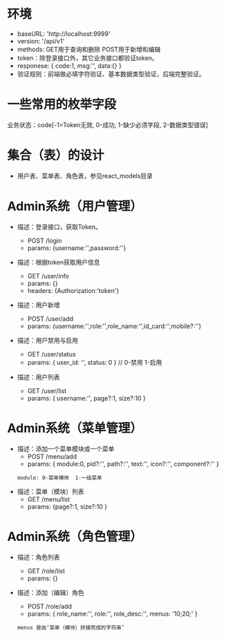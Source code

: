 # 环境

- baseURL: 'http://localhost:9999'
- version: '/api/v1'
- methods: GET用于查询和删除  POST用于新增和编辑
- token：除登录接口外，其它业务接口都验证token。
- responese: { code:1, msg:'', data:{} }
- 验证规则：前端做必填字符验证、基本数据类型验证，后端完整验证。

# 一些常用的枚举字段

业务状态：code[-1=Token无效, 0-成功, 1-缺少必须字段, 2-数据类型错误]

# 集合（表）的设计

- 用户表、菜单表、角色表，参见react_models目录

# Admin系统（用户管理）

- 描述：登录接口，获取Token。
  - POST /login
  - params: {username:'',password:''}

- 描述：根据token获取用户信息
  - GET  /user/info
  - params: {}
  - headers: {Authorization:'token'}

- 描述：用户新增
  - POST /user/add
  - params: {username:'',role:'',role_name:'',id_card:'',mobile?:''}

- 描述：用户禁用与启用
  - GET /user/status
  - params: { user_id: '', status: 0 }  // 0-禁用 1-启用

- 描述：用户列表
  - GET /user/list
  - params: { username:'', page?:1, size?:10 }

# Admin系统（菜单管理）

- 描述：添加一个菜单模块或一个菜单
  - POST /menu/add
  - params: { module:0, pid?:'', path?:'', text:'', icon?:'', component?:'' }
  ```
  module: 0-菜单模块  1-一级菜单
  ```
- 描述：菜单（模块）列表
  - GET /menu/list
  - params: {page?:1, size?:10 }

# Admin系统（角色管理）

- 描述：角色列表
  - GET /role/list
  - params: {}

- 描述：添加（编辑）角色
  - POST /role/add
  - params: { role_name:'', role:'', role_desc:'', menus: '10;20;' }
  ```
  menus 是由‘菜单（模块）拼接而成的字符串’
  ```
